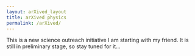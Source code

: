 ```yaml
---
layout: arXived_layout
title: arXived physics
permalink: /arXived/
---
```


This is a new science outreach initiative I am starting with my friend. It is still in preliminary stage, so stay tuned for it...